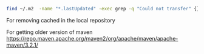 ```bash
find ~/.m2  -name "*.lastUpdated" -exec grep -q "Could not transfer" {} \; -print -exec rm {} \;
```
For removing cached in the local repository


For getting older version of maven
https://repo.maven.apache.org/maven2/org/apache/maven/apache-maven/3.2.1/

